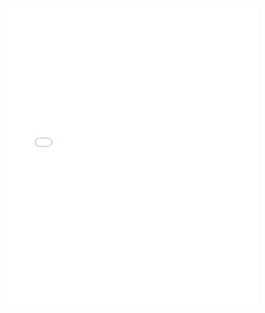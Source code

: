 <iframe width="100%" height="600px" src="swiper.html?name=Nulscriptions&num=13" frameborder="0" allowfullscreen></iframe>
